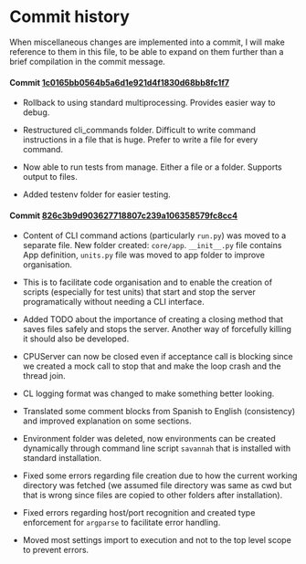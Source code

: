 # Commit history

When miscellaneous changes are implemented into a commit, 
I will make reference to them in this file,
to be able to expand on them further than a brief compilation
in the commit message.


#### Commit [1c0165bb0564b5a6d1e921d4f1830d68bb8fc1f7](https://github.com/Rocamonde/savannah-framework/commit/1c0165bb0564b5a6d1e921d4f1830d68bb8fc1f7)

 - Rollback to using standard multiprocessing. Provides easier way to debug.

 - Restructured cli_commands folder. Difficult to write command instructions in a file that is huge. Prefer to write a file for every command.

 - Now able to run tests from manage. Either a file or a folder. Supports output to files.

 - Added testenv folder for easier testing.

#### Commit [826c3b9d903627718807c239a106358579fc8cc4](https://github.com/Rocamonde/savannah-framework/commit/826c3b9d903627718807c239a106358579fc8cc4)

 - Content of CLI command actions (particularly `run.py`) was moved to a separate file. New folder created: `core/app`. `__init__.py` file contains App definition, `units.py` file was moved to app folder to improve organisation.
 
 - This is to facilitate code organisation and to enable the creation of scripts (especially for test units) that start and stop the server programatically without needing a CLI interface.
 
 - Added TODO about the importance of creating a closing method that saves files safely and stops the server. Another way of forcefully killing it should also be developed.
 
 - CPUServer can now be closed even if acceptance call is blocking since we created a mock call to stop that and make the loop crash and the thread join.
 
 - CL logging format was changed to make something better looking.
 
 - Translated some comment blocks from Spanish to English (consistency) and improved explanation on some sections.
 
 - Environment folder was deleted, now environments can be created dynamically through command line script `savannah` that is installed with standard installation.
 
 - Fixed some errors regarding file creation due to how the current working directory was fetched (we assumed file directory was same as cwd but that is wrong since files are copied to other folders after installation).
 
 - Fixed errors regarding host/port recognition and created type enforcement for `argparse` to facilitate error handling.
 
 - Moved most settings import to execution and not to the top level scope to prevent errors.
